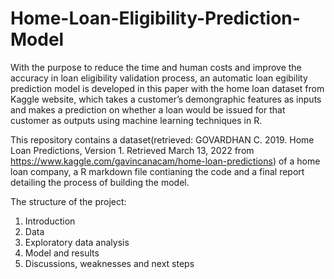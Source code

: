 # Home-Loan-Eligibility-Prediction-Model

With the purpose to reduce the time and human costs and improve the accuracy in loan eligibility validation process, an automatic loan egibility prediction model is developed in this paper with the home loan dataset from Kaggle website, which takes a customer’s demongraphic features as inputs and makes a prediction on whether a loan would be issued for that customer as outputs using machine learning techniques in R. 

This repository contains a dataset(retrieved: GOVARDHAN C. 2019. Home Loan Predictions, Version 1. Retrieved March 13, 2022 from https://www.kaggle.com/gavincanacam/home-loan-predictions) of a home loan company, a R markdown file contianing the code and a final report detailing the process of building the model. 

The structure of the project:
1. Introduction
2. Data
3. Exploratory data analysis
4. Model and results
5. Discussions, weaknesses and next steps

